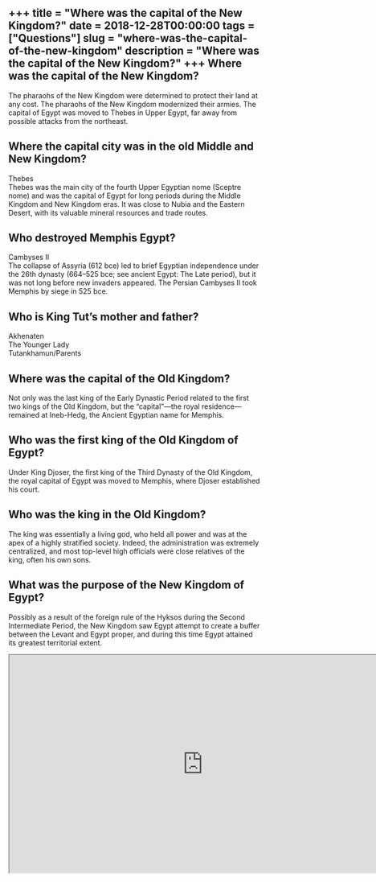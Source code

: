 +++
title = "Where was the capital of the New Kingdom?"
date = 2018-12-28T00:00:00
tags = ["Questions"]
slug = "where-was-the-capital-of-the-new-kingdom"
description = "Where was the capital of the New Kingdom?"
+++
Where was the capital of the New Kingdom?
-----------------------------------------

The pharaohs of the New Kingdom were determined to protect their land at any cost. The pharaohs of the New Kingdom modernized their armies. The capital of Egypt was moved to Thebes in Upper Egypt, far away from possible attacks from the northeast.

Where the capital city was in the old Middle and New Kingdom?
-------------------------------------------------------------

Thebes  
Thebes was the main city of the fourth Upper Egyptian nome (Sceptre nome) and was the capital of Egypt for long periods during the Middle Kingdom and New Kingdom eras. It was close to Nubia and the Eastern Desert, with its valuable mineral resources and trade routes.

Who destroyed Memphis Egypt?
----------------------------

Cambyses II  
The collapse of Assyria (612 bce) led to brief Egyptian independence under the 26th dynasty (664–525 bce; see ancient Egypt: The Late period), but it was not long before new invaders appeared. The Persian Cambyses II took Memphis by siege in 525 bce.

Who is King Tut’s mother and father?
------------------------------------

 Akhenaten  
The Younger Lady  
Tutankhamun/Parents

Where was the capital of the Old Kingdom?
-----------------------------------------

Not only was the last king of the Early Dynastic Period related to the first two kings of the Old Kingdom, but the “capital”—the royal residence—remained at Ineb-Hedg, the Ancient Egyptian name for Memphis.

Who was the first king of the Old Kingdom of Egypt?
---------------------------------------------------

Under King Djoser, the first king of the Third Dynasty of the Old Kingdom, the royal capital of Egypt was moved to Memphis, where Djoser established his court.

Who was the king in the Old Kingdom?
------------------------------------

The king was essentially a living god, who held all power and was at the apex of a highly stratified society. Indeed, the administration was extremely centralized, and most top-level high officials were close relatives of the king, often his own sons.

What was the purpose of the New Kingdom of Egypt?
-------------------------------------------------

Possibly as a result of the foreign rule of the Hyksos during the Second Intermediate Period, the New Kingdom saw Egypt attempt to create a buffer between the Levant and Egypt proper, and during this time Egypt attained its greatest territorial extent.

<iframe allow="accelerometer; autoplay; clipboard-write; encrypted-media; gyroscope; picture-in-picture" allowfullscreen="" class="__youtube_prefs__  epyt-is-override  no-lazyload" data-no-lazy="1" data-origheight="433" data-origwidth="770" data-skipgform_ajax_framebjll="" height="433" id="_ytid_37182" loading="lazy" src="https://www.youtube.com/embed/arhoJEwvdQM?enablejsapi=1&autoplay=0&cc_load_policy=0&cc_lang_pref=&iv_load_policy=1&loop=0&modestbranding=0&rel=1&fs=1&playsinline=0&autohide=2&theme=dark&color=red&controls=1&" title="YouTube player" width="770"></iframe>